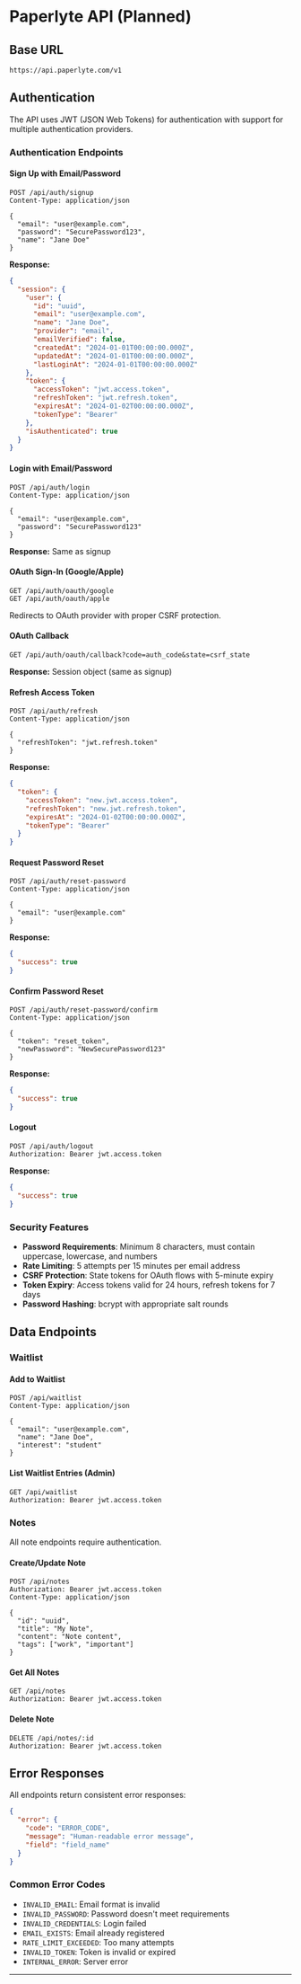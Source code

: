 # Paperlyte API (Planned)

## Base URL

```
https://api.paperlyte.com/v1
```

## Authentication

The API uses JWT (JSON Web Tokens) for authentication with support for multiple authentication providers.

### Authentication Endpoints

#### Sign Up with Email/Password

```http
POST /api/auth/signup
Content-Type: application/json

{
  "email": "user@example.com",
  "password": "SecurePassword123",
  "name": "Jane Doe"
}
```

**Response:**

```json
{
  "session": {
    "user": {
      "id": "uuid",
      "email": "user@example.com",
      "name": "Jane Doe",
      "provider": "email",
      "emailVerified": false,
      "createdAt": "2024-01-01T00:00:00.000Z",
      "updatedAt": "2024-01-01T00:00:00.000Z",
      "lastLoginAt": "2024-01-01T00:00:00.000Z"
    },
    "token": {
      "accessToken": "jwt.access.token",
      "refreshToken": "jwt.refresh.token",
      "expiresAt": "2024-01-02T00:00:00.000Z",
      "tokenType": "Bearer"
    },
    "isAuthenticated": true
  }
}
```

#### Login with Email/Password

```http
POST /api/auth/login
Content-Type: application/json

{
  "email": "user@example.com",
  "password": "SecurePassword123"
}
```

**Response:** Same as signup

#### OAuth Sign-In (Google/Apple)

```http
GET /api/auth/oauth/google
GET /api/auth/oauth/apple
```

Redirects to OAuth provider with proper CSRF protection.

#### OAuth Callback

```http
GET /api/auth/oauth/callback?code=auth_code&state=csrf_state
```

**Response:** Session object (same as signup)

#### Refresh Access Token

```http
POST /api/auth/refresh
Content-Type: application/json

{
  "refreshToken": "jwt.refresh.token"
}
```

**Response:**

```json
{
  "token": {
    "accessToken": "new.jwt.access.token",
    "refreshToken": "new.jwt.refresh.token",
    "expiresAt": "2024-01-02T00:00:00.000Z",
    "tokenType": "Bearer"
  }
}
```

#### Request Password Reset

```http
POST /api/auth/reset-password
Content-Type: application/json

{
  "email": "user@example.com"
}
```

**Response:**

```json
{
  "success": true
}
```

#### Confirm Password Reset

```http
POST /api/auth/reset-password/confirm
Content-Type: application/json

{
  "token": "reset_token",
  "newPassword": "NewSecurePassword123"
}
```

**Response:**

```json
{
  "success": true
}
```

#### Logout

```http
POST /api/auth/logout
Authorization: Bearer jwt.access.token
```

**Response:**

```json
{
  "success": true
}
```

### Security Features

- **Password Requirements**: Minimum 8 characters, must contain uppercase, lowercase, and numbers
- **Rate Limiting**: 5 attempts per 15 minutes per email address
- **CSRF Protection**: State tokens for OAuth flows with 5-minute expiry
- **Token Expiry**: Access tokens valid for 24 hours, refresh tokens for 7 days
- **Password Hashing**: bcrypt with appropriate salt rounds

## Data Endpoints

### Waitlist

#### Add to Waitlist

```http
POST /api/waitlist
Content-Type: application/json

{
  "email": "user@example.com",
  "name": "Jane Doe",
  "interest": "student"
}
```

#### List Waitlist Entries (Admin)

```http
GET /api/waitlist
Authorization: Bearer jwt.access.token
```

### Notes

All note endpoints require authentication.

#### Create/Update Note

```http
POST /api/notes
Authorization: Bearer jwt.access.token
Content-Type: application/json

{
  "id": "uuid",
  "title": "My Note",
  "content": "Note content",
  "tags": ["work", "important"]
}
```

#### Get All Notes

```http
GET /api/notes
Authorization: Bearer jwt.access.token
```

#### Delete Note

```http
DELETE /api/notes/:id
Authorization: Bearer jwt.access.token
```

## Error Responses

All endpoints return consistent error responses:

```json
{
  "error": {
    "code": "ERROR_CODE",
    "message": "Human-readable error message",
    "field": "field_name"
  }
}
```

### Common Error Codes

- `INVALID_EMAIL`: Email format is invalid
- `INVALID_PASSWORD`: Password doesn't meet requirements
- `INVALID_CREDENTIALS`: Login failed
- `EMAIL_EXISTS`: Email already registered
- `RATE_LIMIT_EXCEEDED`: Too many attempts
- `INVALID_TOKEN`: Token is invalid or expired
- `INTERNAL_ERROR`: Server error

---
